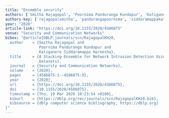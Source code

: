 ```yaml
---
title: "Ensemble security"
authors: ['Smitha Rajagopal', 'Poornima Panduranga Kundapur', 'Katiganere Siddaramappa Hareesha']
authors-key: ['rajagopalsmitha', 'pandurangapoornima', 'siddaramappakatiganere']
year: "2020"
article-link: "https://doi.org/10.1155/2020/4586875"
venue: "Security and Communication Networks"
bibex: "@article{DBLP:journals/scn/RajagopalKH20,
  author    = {Smitha Rajagopal and
               Poornima Panduranga Kundapur and
               Katiganere Siddaramappa Hareesha},
  title     = {A Stacking Ensemble for Network Intrusion Detection Using Heterogeneous
               Datasets},
  journal   = {Security and Communication Networks},
  volume    = {2020},
  pages     = {4586875:1--4586875:9},
  year      = {2020},
  url       = {https://doi.org/10.1155/2020/4586875},
  doi       = {10.1155/2020/4586875},
  timestamp = {Thu, 19 Mar 2020 10:23:54 +0100},
  biburl    = {https://dblp.org/rec/journals/scn/RajagopalKH20.bib},
  bibsource = {dblp computer science bibliography, https://dblp.org}
}"
---
```

